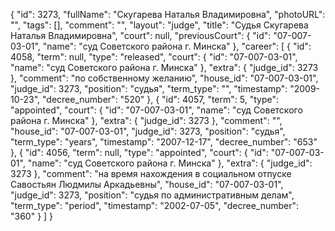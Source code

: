 {
    "id": 3273,
    "fullName": "Скугарева Наталья Владимировна",
    "photoURL": "",
    "tags": [],
    "comment": "",
    "layout": "judge",
    "title": "Судья Скугарева Наталья Владимировна",
    "court": null,
    "previousCourt": {
        "id": "07-007-03-01",
        "name": "суд Советского района г. Минска"
    },
    "career": [
        {
            "id": 4058,
            "term": null,
            "type": "released",
            "court": {
                "id": "07-007-03-01",
                "name": "суд Советского района г. Минска"
            },
            "extra": {
                "judge_id": 3273
            },
            "comment": "по собственному желанию",
            "house_id": "07-007-03-01",
            "judge_id": 3273,
            "position": "судья",
            "term_type": "",
            "timestamp": "2009-10-23",
            "decree_number": "520"
        },
        {
            "id": 4057,
            "term": 5,
            "type": "appointed",
            "court": {
                "id": "07-007-03-01",
                "name": "суд Советского района г. Минска"
            },
            "extra": {
                "judge_id": 3273
            },
            "comment": "",
            "house_id": "07-007-03-01",
            "judge_id": 3273,
            "position": "судья",
            "term_type": "years",
            "timestamp": "2007-12-17",
            "decree_number": "653"
        },
        {
            "id": 4056,
            "term": null,
            "type": "appointed",
            "court": {
                "id": "07-007-03-01",
                "name": "суд Советского района г. Минска"
            },
            "extra": {
                "judge_id": 3273
            },
            "comment": "на время нахождения в социальном отпуске Савостьян Людмилы Аркадьевны",
            "house_id": "07-007-03-01",
            "judge_id": 3273,
            "position": "судья по административным делам",
            "term_type": "period",
            "timestamp": "2002-07-05",
            "decree_number": "360"
        }
    ]
}